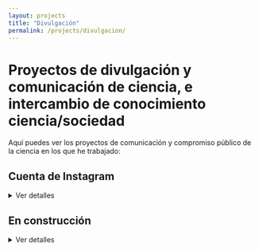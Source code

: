 ```yaml
---
layout: projects
title: "Divulgación"
permalink: /projects/divulgacion/
---
```


# Proyectos de divulgación y comunicación de ciencia, e intercambio de conocimiento ciencia/sociedad

Aquí puedes ver los proyectos de comunicación y compromiso público de la ciencia en los que he trabajado:

## **Cuenta de Instagram**
<details>
<summary>Ver detalles</summary>
<p><strong>Estado:</strong> Activo</p>
<p><strong>Palabras clave:</strong> vida investigadora; biomedicina; concienciación; sostenibilidad; causas medioambientales; equidad; género; interseccionalidad; estilo de vida; derechos de los animales; humanismo y ciencia</p>
<p><strong>Temas:</strong> Divulgación científica y concienciación social en tres idiomas (gallego, español, inglés)</p>
<p><strong>Financiación:</strong> No</p>
<p><strong>Contexto:</strong> La sociedad se enfrenta a grandes cantidades de información de diversas fuentes fácilmente manipulables, no siempre con rigor y cautela, y muchas veces polarizantes. Esto pasa a la vez que nos enfrentamos a grandes retos globales a priori no relacionados con la información, como la crisis climática, el abuso de recursos naturales, el envejecimiento y enfermedades, y las desigualdades sociales. Que voces expertas se muetren cercanas y usen herramientas de comunicación populares para comunicar sobre esos temas puede llegar a dónde la investigación y la innovación no llegan.</p>
<p><strong>Objetivo:</strong> Comunicar sobre la vida investigadora, temas de interés biomédico, y concienciación en sostenibilidad, causas medioambientales, equidad y género desde una perspectiva interseccional y global. Explorar la relación entre humanismo y ciencia.</p>
<p><strong>Métodos:</strong> Stories, posts. Centrados en texto escrito como formato de comunicación.</p>
<p><strong>Comunidad diana:</strong> Gallega, Diáspora en Reino Unido, Mi red internacional</p>
<p><strong>Impacto:</strong> Numerosos consumidores del contenido, baja participación e interacción</p>
<p><strong>Años:</strong> 2023-2025</p>
<p><strong>Contribuciones:</strong> Trabajo individual</p>
<p><strong>Legado:</strong> Red para futuras actividades de divulgación y colaboración en estudios </p>
<p><strong>Enlaces:</strong> 
  <a href="https://www.instagram.com/albafs_hber608/" target="_blank">
    📷 Instagram
  </a>
</p>
</details>

## **En construcción**
<details>
<summary>Ver detalles</summary>
<p><strong>Estado:</strong> Activo</p>

</details>
